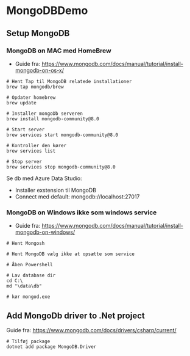 # MongoDBDemo

## Setup MongoDB

### MongoDB on MAC med HomeBrew

* Guide fra: https://www.mongodb.com/docs/manual/tutorial/install-mongodb-on-os-x/

```
# Hent Tap til MongoDB relatede installationer 
brew tap mongodb/brew

# Opdater homebrew
brew update

# Installer mongoDb serveren
brew install mongodb-community@8.0

# Start server
brew services start mongodb-community@8.0

# Kontroller den kører
brew services list

# Stop server
brew services stop mongodb-community@8.0
```

Se db med Azure Data Studio:
* Installer exstension til MongoDB
* Connect med default: mongodb://localhost:27017

### MongoDB on Windows ikke som windows service

* Guide fra: https://www.mongodb.com/docs/manual/tutorial/install-mongodb-on-windows/

```
# Hent Mongosh 

# Hent MongoDB vælg ikke at opsætte som service

# Åben Powershell 

# Lav database dir 
cd C:\
md "\data\db"

# kør mongod.exe

```

## Add MongoDb driver to .Net project

Guide fra: https://www.mongodb.com/docs/drivers/csharp/current/

```
# Tilføj package
dotnet add package MongoDB.Driver
```

